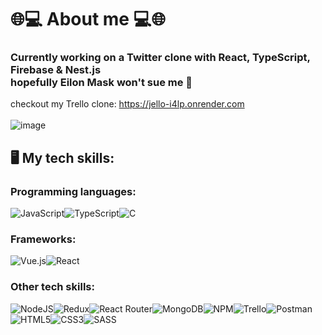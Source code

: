 # 🌐💻 About me 💻🌐
### Currently working on a Twitter clone with React, TypeScript, Firebase & Nest.js <br> hopefully Eilon Mask won't sue me 🤞
checkout my Trello clone: <a style="fontSize:50px;">[https://jello-i4lp.onrender.com ](https://jello-i4lp.onrender.com/#/board/642bfd4ba630b6e9a10f9085)</a>
<br><br>
![image](https://github.com/OriTeicher/OriTeicher/assets/101281765/c2265b9d-4200-4574-b109-3a7d69c594d1)

## 🖥️ My tech skills:
### Programming languages: 
![JavaScript](https://img.shields.io/badge/javascript-%23323330.svg?style=for-the-badge&logo=javascript&logoColor=%23F7DF1E)![TypeScript](https://img.shields.io/badge/typescript-%23007ACC.svg?style=for-the-badge&logo=typescript&logoColor=white)![C](https://img.shields.io/badge/c-%2300599C.svg?style=for-the-badge&logo=c&logoColor=white)
### Frameworks: 
![Vue.js](https://img.shields.io/badge/vuejs-%2335495e.svg?style=for-the-badge&logo=vuedotjs&logoColor=%234FC08D)![React](https://img.shields.io/badge/react-%2320232a.svg?style=for-the-badge&logo=react&logoColor=%2361DAFB)
### Other tech skills: 
![NodeJS](https://img.shields.io/badge/node.js-6DA55F?style=for-the-badge&logo=node.js&logoColor=white)![Redux](https://img.shields.io/badge/redux-%23593d88.svg?style=for-the-badge&logo=redux&logoColor=white)![React Router](https://img.shields.io/badge/React_Router-CA4245?style=for-the-badge&logo=react-router&logoColor=white)![MongoDB](https://img.shields.io/badge/MongoDB-%234ea94b.svg?style=for-the-badge&logo=mongodb&logoColor=white)![NPM](https://img.shields.io/badge/NPM-%23000000.svg?style=for-the-badge&logo=npm&logoColor=white)![Trello](https://img.shields.io/badge/Trello-%23026AA7.svg?style=for-the-badge&logo=Trello&logoColor=white)![Postman](https://img.shields.io/badge/Postman-FF6C37?style=for-the-badge&logo=postman&logoColor=white)![HTML5](https://img.shields.io/badge/html5-%23E34F26.svg?style=for-the-badge&logo=html5&logoColor=white)![CSS3](https://img.shields.io/badge/css3-%231572B6.svg?style=for-the-badge&logo=css3&logoColor=white)![SASS](https://img.shields.io/badge/SASS-hotpink.svg?style=for-the-badge&logo=SASS&logoColor=white)
